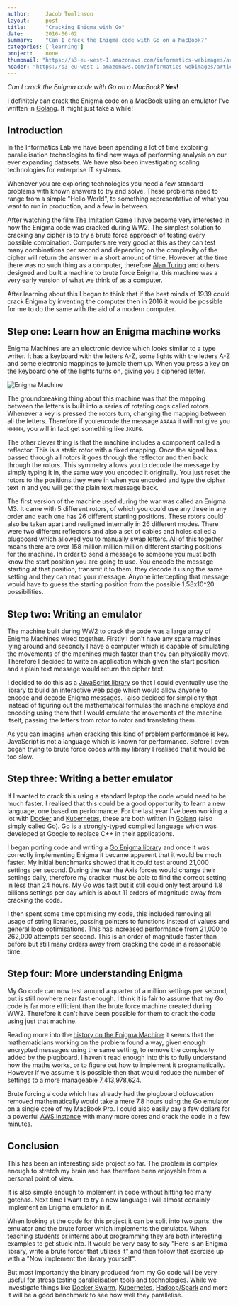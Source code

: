 ```yaml
---
author:     Jacob Tomlinson
layout:     post
title:      "Cracking Enigma with Go"
date:       2016-06-02
summary:    "Can I crack the Enigma code with Go on a MacBook?"
categories: ['learning']
project:    none
thumbnail: "https://s3-eu-west-1.amazonaws.com/informatics-webimages/articles/2016-06-02-go-enigma/Enigma.jpg"
header: "https://s3-eu-west-1.amazonaws.com/informatics-webimages/articles/2016-06-02-go-enigma/Enigma.jpg"
---
```


_Can I crack the Enigma code with Go on a MacBook?_ **Yes!**

I definitely can crack the Enigma code on a MacBook using an emulator I've written in [Golang][golang]. It might just take a while!

## Introduction
In the Informatics Lab we have been spending a lot of time exploring parallelisation technologies to find new ways of performing analysis on our ever expanding datasets. We have also been investigating scaling technologies for enterprise IT systems.

Whenever you are exploring technologies you need a few standard problems with known answers to try and solve. These problems need to range from a simple "Hello World", to something representative of what you want to run in production, and a few in between.

After watching the film [The Imitation Game][imitation-game] I have become very interested in how the Enigma code was cracked during WW2. The simplest solution to cracking any cipher is to try a brute force approach of testing every possible combination. Computers are very good at this as they can test many combinations per second and depending on the complexity of the cipher will return the answer in a short amount of time. However at the time there was no such thing as a computer, therefore [Alan Turing][alan-turing] and others designed and built a machine to brute force Enigma, this machine was a very early version of what we think of as a computer.

After learning about this I began to think that if the best minds of 1939 could crack Enigma by inventing the computer then in 2016 it would be possible for me to do the same with the aid of a modern computer.

## Step one: Learn how an Enigma machine works
Enigma Machines are an electronic device which looks similar to a type writer. It has a keyboard with the letters A-Z, some lights with the letters A-Z and some electronic mappings to jumble them up. When you press a key on the keyboard one of the lights turns on, giving you a ciphered letter.

![Enigma Machine](https://s3-eu-west-1.amazonaws.com/informatics-webimages/articles/2016-06-02-go-enigma/Enigma_M3.jpg)

The groundbreaking thing about this machine was that the mapping between the letters is built into a series of rotating cogs called rotors. Whenever a key is pressed the rotors turn, changing the mapping between all the letters. Therefore if you encode the message `AAAAA` it will not give you `HHHHH`, you will in fact get something like `JKUFG`.

The other clever thing is that the machine includes a component called a reflector. This is a static rotor with a fixed mapping. Once the signal has passed through all rotors it goes through the reflector and then back through the rotors. This symmetry allows you to decode the message by simply typing it in, the same way you encoded it originally. You just reset the rotors to the positions they were in when you encoded and type the cipher text in and you will get the plain text message back.

The first version of the machine used during the war was called an Enigma M3. It came with 5 different rotors, of which you could use any three in any order and each one has 26 different starting positions. These rotors could also be taken apart and realigned internally in 26 different modes. There were two different reflectors and also a set of cables and holes called a plugboard which allowed you to manually swap letters. All of this together means there are over 158 million million million different starting positions for the machine. In order to send a message to someone you must both know the start position you are going to use. You encode the message starting at that position, transmit it to them, they decode it using the same setting and they can read your message. Anyone intercepting that message would have to guess the starting position from the possible 1.58x10^20 possibilities.

## Step two: Writing an emulator
The machine built during WW2 to crack the code was a large array of Enigma Machines wired together. Firstly I don't have any spare machines lying around and secondly I have a computer which is capable of simulating the movements of the machines much faster than they can physically move. Therefore I decided to write an application which given the start position and a plain text message would return the cipher text.

I decided to do this as a [JavaScript library][enigma-js] so that I could eventually use the library to build an interactive web page which would allow anyone to encode and decode Enigma messages. I also decided for simplicity that instead of figuring out the mathematical formulas the machine employs and encoding using them that I would emulate the movements of the machine itself, passing the letters from rotor to rotor and translating them.

As you can imagine when cracking this kind of problem performance is key. JavaScript is not a language which is known for performance. Before I even began trying to brute force codes with my library I realised that it would be too slow.

## Step three: Writing a better emulator
If I wanted to crack this using a standard laptop the code would need to be much faster. I realised that this could be a good opportunity to learn a new language, one based on performance. For the last year I've been working a lot with [Docker][docker] and [Kubernetes][kubernetes], these are both written in [Golang][golang] (also simply called Go). Go is a strongly-typed compiled language which was developed at Google to replace C++ in their applications.

I began porting code and writing a [Go Enigma library][engima-go] and once it was correctly implementing Enigma it became apparent that it would be much faster. My initial benchmarks showed that it could test around 21,000 settings per second. During the war the Axis forces would change their settings daily, therefore my cracker must be able to find the correct setting in less than 24 hours. My Go was fast but it still could only test around 1.8 billions settings per day which is about 11 orders of magnitude away from cracking the code.

I then spent some time optimising my code, this included removing all usage of string libraries, passing pointers to functions instead of values and general loop optimisations. This has increased performance from 21,000 to 262,000 attempts per second. This is an order of magnitude faster than before but still many orders away from cracking the code in a reasonable time.

## Step four: More understanding Enigma
My Go code can now test around a quarter of a million settings per second, but is still nowhere near fast enough. I think it is fair to assume that my Go code is far more efficient than the brute force machine created during WW2. Therefore it can't have been possible for them to crack the code using just that machine.

Reading more into the [history on the Enigma Machine][enigma-history] it seems that the mathematicians working on the problem found a way, given enough encrypted messages using the same setting, to remove the complexity added by the plugboard. I haven't read enough into this to fully understand how the maths works, or to figure out how to implement it programatically. However if we assume it is possible then that would reduce the number of settings to a more manageable 7,413,978,624.  

Brute forcing a code which has already had the plugboard obfuscation removed mathematically would take a mere 7.8 hours using the Go emulator on a single core of my MacBook Pro. I could also easily pay a few dollars for a powerful [AWS instance][aws-ec2] with many more cores and crack the code in a few minutes.

## Conclusion
This has been an interesting side project so far. The problem is complex enough to stretch my brain and has therefore been enjoyable from a personal point of view.

It is also simple enough to implement in code without hitting too many gotchas. Next time I want to try a new language I will almost certainly implement an Enigma emulator in it.

When looking at the code for this project it can be split into two parts, the emulator and the brute forcer which implements the emulator. When teaching students or interns about programming they are both interesting examples to get stuck into. It would be very easy to say "Here is an Enigma library, write a brute forcer that utilises it" and then follow that exercise up with a "Now implement the library yourself".

But most importantly the binary produced from my Go code will be very useful for stress testing parallelisation tools and technologies. While we investigate things like [Docker Swarm][docker-swarm], [Kubernetes][kubernetes], [Hadoop/Spark][big-data] and more it will be a good benchmark to see how well they parallelise.

[alan-turing]: https://en.wikipedia.org/wiki/Alan_Turing
[aws-ec2]: https://aws.amazon.com/ec2/
[big-data]: http://www.informaticslab.co.uk/projects/hadoop.html
[docker]: http://www.informaticslab.co.uk/lab-school/2015/06/24/lab-school-docker.html
[docker-swarm]: http://www.informaticslab.co.uk/infrastructure/2015/12/09/raspberry-pi-docker-cluster.html
[engima-go]: https://github.com/jacobtomlinson/enigma-go
[enigma-history]: http://www.codesandciphers.org.uk/enigma/
[enigma-js]: https://github.com/jacobtomlinson/enigma-js
[golang]: https://golang.org/
[imitation-game]: http://www.imdb.com/title/tt2084970/
[kubernetes]: http://www.informaticslab.co.uk/infrastructure/2015/10/01/building-with-kubernetes.html
